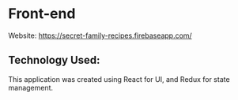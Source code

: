 # Front-end

Website: https://secret-family-recipes.firebaseapp.com/

## Technology Used:

This application was created using React for UI, and Redux for state management.

